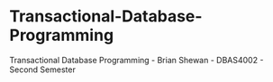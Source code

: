 # Transactional-Database-Programming
Transactional Database Programming - Brian Shewan - DBAS4002 - Second Semester
